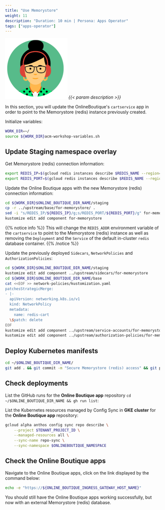 ```yaml
---
title: "Use Memorystore"
weight: 11
description: "Duration: 10 min | Persona: Apps Operator"
tags: ["apps-operator"]
---
```

![Apps Operator](/images/apps-operator.png)
_{{< param description >}}_

In this section, you will update the OnlineBoutique's `cartservice` app in order to point to the Memorystore (redis) instance previously created.

Initialize variables:
```Bash
WORK_DIR=~/
source ${WORK_DIR}acm-workshop-variables.sh
```

## Update Staging namespace overlay

Get Memorystore (redis) connection information:
```Bash
export REDIS_IP=$(gcloud redis instances describe $REDIS_NAME --region=$GKE_LOCATION --project=$TENANT_PROJECT_ID --format='get(host)')
export REDIS_PORT=$(gcloud redis instances describe $REDIS_NAME --region=$GKE_LOCATION --project=$TENANT_PROJECT_ID --format='get(port)')
```

Update the Online Boutique apps with the new Memorystore (redis) connection information:
```Bash
cd ${WORK_DIR}$ONLINE_BOUTIQUE_DIR_NAME/staging
cp -r ../upstream/base/for-memorystore/ .
sed -i "s/REDIS_IP/${REDIS_IP}/g;s/REDIS_PORT/${REDIS_PORT}/g" for-memorystore/kustomization.yaml
kustomize edit add component for-memorystore
```
{{% notice info %}}
This will change the `REDIS_ADDR` environment variable of the `cartservice` to point to the Memorystore (redis) instance as well as removing the `Deployment` and the `Service` of the default in-cluster `redis` database container.
{{% /notice %}}

Update the previously deployed `Sidecars`, `NetworkPolicies` and `AuthorizationPolicies`:
```Bash
cd ${WORK_DIR}$ONLINE_BOUTIQUE_DIR_NAME/staging
kustomize edit add component ../upstream/sidecars/for-memorystore
cd ${WORK_DIR}$ONLINE_BOUTIQUE_DIR_NAME/base
cat <<EOF >> network-policies/kustomization.yaml
patchesStrategicMerge:
- |-
  apiVersion: networking.k8s.io/v1
  kind: NetworkPolicy
  metadata:
    name: redis-cart
  \$patch: delete
EOF
kustomize edit add component ../upstream/service-accounts/for-memorystore
kustomize edit add component ../upstream/authorization-policies/for-memorystore
```

## Deploy Kubernetes manifests

```Bash
cd ~/$ONLINE_BOUTIQUE_DIR_NAME/
git add . && git commit -m "Secure Memorystore (redis) access" && git push origin main
```

## Check deployments

List the GitHub runs for the **Online Boutique app** repository `cd ~/$ONLINE_BOUTIQUE_DIR_NAME && gh run list`:

List the Kubernetes resources managed by Config Sync in **GKE cluster** for the **Online Boutique app** repository:
```Bash
gcloud alpha anthos config sync repo describe \
    --project $TENANT_PROJECT_ID \
    --managed-resources all \
    --sync-name repo-sync \
    --sync-namespace $ONLINEBOUTIQUE_NAMESPACE
```

## Check the Online Boutique apps

Navigate to the Online Boutique apps, click on the link displayed by the command below:
```Bash
echo -e "https://${ONLINE_BOUTIQUE_INGRESS_GATEWAY_HOST_NAME}"
```

You should still have the Online Boutique apps working successfully, but now with an external Memorystore (redis) database.